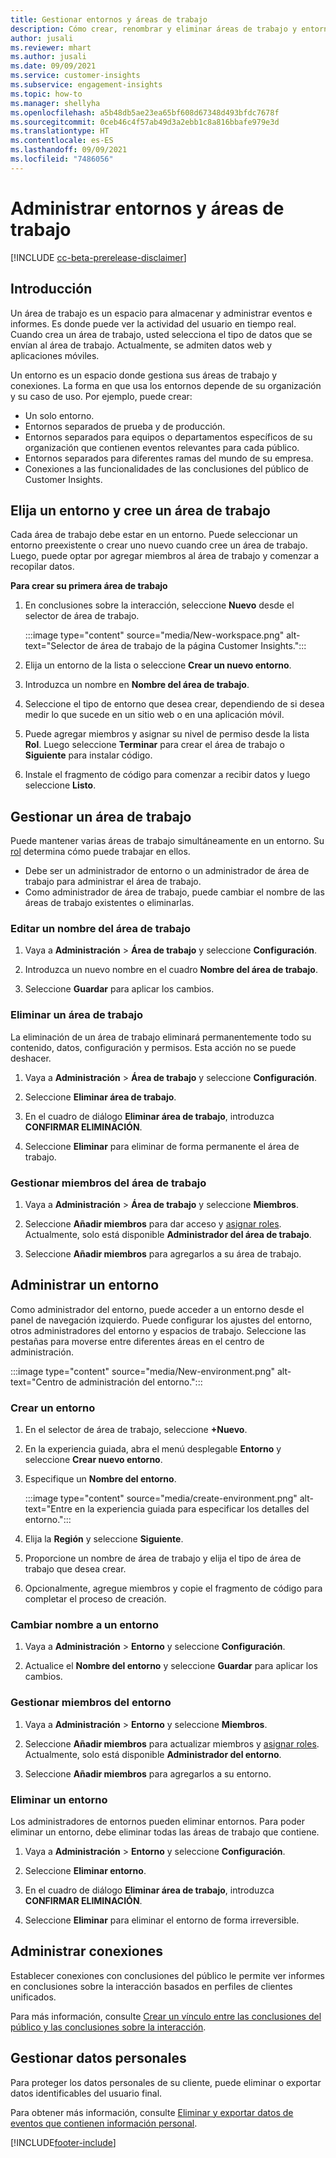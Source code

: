```yaml
---
title: Gestionar entornos y áreas de trabajo
description: Cómo crear, renombrar y eliminar áreas de trabajo y entornos.
author: jusali
ms.reviewer: mhart
ms.author: jusali
ms.date: 09/09/2021
ms.service: customer-insights
ms.subservice: engagement-insights
ms.topic: how-to
ms.manager: shellyha
ms.openlocfilehash: a5b48db5ae23ea65bf608d67348d493bfdc7678f
ms.sourcegitcommit: 0ceb46c4f57ab49d3a2ebb1c8a816bbafe979e3d
ms.translationtype: HT
ms.contentlocale: es-ES
ms.lasthandoff: 09/09/2021
ms.locfileid: "7486056"
---
```

# <a name="manage-environments-and-workspaces"></a>Administrar entornos y áreas de trabajo

[!INCLUDE [cc-beta-prerelease-disclaimer](includes/cc-beta-prerelease-disclaimer.md)]

## <a name="overview"></a>Introducción

Un área de trabajo es un espacio para almacenar y administrar eventos e informes. Es donde puede ver la actividad del usuario en tiempo real. Cuando crea un área de trabajo, usted selecciona el tipo de datos que se envían al área de trabajo. Actualmente, se admiten datos web y aplicaciones móviles.

Un entorno es un espacio donde gestiona sus áreas de trabajo y conexiones. La forma en que usa los entornos depende de su organización y su caso de uso. Por ejemplo, puede crear:

-   Un solo entorno.
-   Entornos separados de prueba y de producción.
-   Entornos separados para equipos o departamentos específicos de su organización que contienen eventos relevantes para cada público.
-   Entornos separados para diferentes ramas del mundo de su empresa.
-   Conexiones a las funcionalidades de las conclusiones del público de Customer Insights.

## <a name="choose-an-environment-and-create-a-workspace"></a>Elija un entorno y cree un área de trabajo 

Cada área de trabajo debe estar en un entorno. Puede seleccionar un entorno preexistente o crear uno nuevo cuando cree un área de trabajo. Luego, puede optar por agregar miembros al área de trabajo y comenzar a recopilar datos.

**Para crear su primera área de trabajo**

1. En conclusiones sobre la interacción, seleccione **Nuevo** desde el selector de área de trabajo. 

   :::image type="content" source="media/New-workspace.png" alt-text="Selector de área de trabajo de la página Customer Insights.":::

1. Elija un entorno de la lista o seleccione **Crear un nuevo entorno**.

1. Introduzca un nombre en **Nombre del área de trabajo**. 

1. Seleccione el tipo de entorno que desea crear, dependiendo de si desea medir lo que sucede en un sitio web o en una aplicación móvil. 

1. Puede agregar miembros y asignar su nivel de permiso desde la lista **Rol**. Luego seleccione **Terminar** para crear el área de trabajo o **Siguiente** para instalar código. 

1. Instale el fragmento de código para comenzar a recibir datos y luego seleccione **Listo**. 

## <a name="manage-a-workspace"></a>Gestionar un área de trabajo

Puede mantener varias áreas de trabajo simultáneamente en un entorno. Su [rol](user-roles.md) determina cómo puede trabajar en ellos. 

 - Debe ser un administrador de entorno o un administrador de área de trabajo para administrar el área de trabajo.
 - Como administrador de área de trabajo, puede cambiar el nombre de las áreas de trabajo existentes o eliminarlas. 

### <a name="edit-a-workspace-name"></a>Editar un nombre del área de trabajo

1. Vaya a **Administración** > **Área de trabajo** y seleccione **Configuración**.

1. Introduzca un nuevo nombre en el cuadro **Nombre del área de trabajo**.

1. Seleccione **Guardar** para aplicar los cambios.

### <a name="delete-a-workspace"></a>Eliminar un área de trabajo

La eliminación de un área de trabajo eliminará permanentemente todo su contenido, datos, configuración y permisos. Esta acción no se puede deshacer.

1. Vaya a **Administración** > **Área de trabajo** y seleccione **Configuración**.

1. Seleccione **Eliminar área de trabajo**. 

1. En el cuadro de diálogo **Eliminar área de trabajo**, introduzca **CONFIRMAR ELIMINACIÓN**. 

1. Seleccione **Eliminar** para eliminar de forma permanente el área de trabajo.

### <a name="manage-workspace-members"></a>Gestionar miembros del área de trabajo

1. Vaya a **Administración** > **Área de trabajo** y seleccione **Miembros**.

1. Seleccione **Añadir miembros** para dar acceso y [asignar roles](user-roles.md). Actualmente, solo está disponible **Administrador del área de trabajo**.

1. Seleccione **Añadir miembros** para agregarlos a su área de trabajo.

## <a name="manage-an-environment"></a>Administrar un entorno

Como administrador del entorno, puede acceder a un entorno desde el panel de navegación izquierdo. Puede configurar los ajustes del entorno, otros administradores del entorno y espacios de trabajo. Seleccione las pestañas para moverse entre diferentes áreas en el centro de administración.

:::image type="content" source="media/New-environment.png" alt-text="Centro de administración del entorno.":::

### <a name="create-an-environment"></a>Crear un entorno

1. En el selector de área de trabajo, seleccione **+Nuevo**.

1. En la experiencia guiada, abra el menú desplegable **Entorno** y seleccione **Crear nuevo entorno**. 

1. Especifique un **Nombre del entorno**.

   :::image type="content" source="media/create-environment.png" alt-text="Entre en la experiencia guiada para especificar los detalles del entorno.":::

1. Elija la **Región** y seleccione **Siguiente**. 

1. Proporcione un nombre de área de trabajo y elija el tipo de área de trabajo que desea crear. 

1.  Opcionalmente, agregue miembros y copie el fragmento de código para completar el proceso de creación.

### <a name="rename-an-environment"></a>Cambiar nombre a un entorno

1. Vaya a **Administración** > **Entorno** y seleccione **Configuración**.

1. Actualice el **Nombre del entorno** y seleccione **Guardar** para aplicar los cambios.

### <a name="manage-environment-members"></a>Gestionar miembros del entorno

1. Vaya a **Administración** > **Entorno** y seleccione **Miembros**.

1. Seleccione **Añadir miembros** para actualizar miembros y [asignar roles](user-roles.md). Actualmente, solo está disponible **Administrador del entorno**.

1. Seleccione **Añadir miembros** para agregarlos a su entorno.

### <a name="delete-an-environment"></a>Eliminar un entorno

Los administradores de entornos pueden eliminar entornos. Para poder eliminar un entorno, debe eliminar todas las áreas de trabajo que contiene.

1. Vaya a **Administración** > **Entorno** y seleccione **Configuración**.

1. Seleccione **Eliminar entorno**. 

1. En el cuadro de diálogo **Eliminar área de trabajo**, introduzca **CONFIRMAR ELIMINACIÓN**. 

1. Seleccione **Eliminar** para eliminar el entorno de forma irreversible.

## <a name="manage-connections"></a>Administrar conexiones

Establecer conexiones con conclusiones del público le permite ver informes en conclusiones sobre la interacción basados en perfiles de clientes unificados. 

Para más información, consulte [Crear un vínculo entre las conclusiones del público y las conclusiones sobre la interacción](integrate-audience-insights-engagement-insights.md).

## <a name="manage-personal-data"></a>Gestionar datos personales

Para proteger los datos personales de su cliente, puede eliminar o exportar datos identificables del usuario final.

Para obtener más información, consulte [Eliminar y exportar datos de eventos que contienen información personal](delete-export-personal-data.md).


[!INCLUDE[footer-include](../includes/footer-banner.md)]
